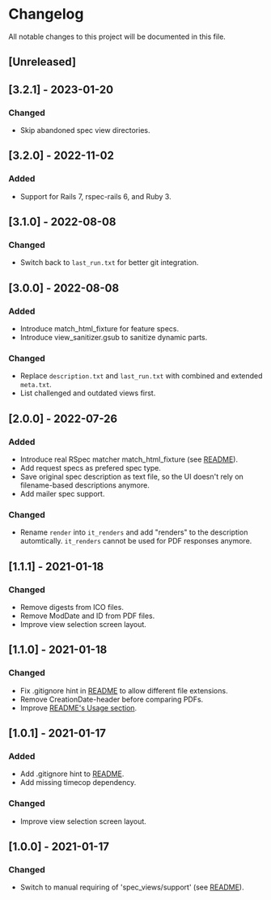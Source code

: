 # Changelog
All notable changes to this project will be documented in this file.

## [Unreleased]


## [3.2.1] - 2023-01-20
### Changed
- Skip abandoned spec view directories.

## [3.2.0] - 2022-11-02
### Added
- Support for Rails 7, rspec-rails 6, and Ruby 3.

## [3.1.0] - 2022-08-08
### Changed
- Switch back to `last_run.txt` for better git integration.

## [3.0.0] - 2022-08-08
### Added
- Introduce match_html_fixture for feature specs.
- Introduce view_sanitizer.gsub to sanitize dynamic parts.

### Changed
- Replace `description.txt` and `last_run.txt` with combined and extended `meta.txt`.
- List challenged and outdated views first.

## [2.0.0] - 2022-07-26
### Added
- Introduce real RSpec matcher match_html_fixture (see [README](./README.md#installation)).
- Add request specs as prefered spec type.
- Save original spec description as text file, so the UI doesn't rely on filename-based descriptions anymore.
- Add mailer spec support.

### Changed
- Rename `render` into `it_renders` and add "renders" to the description automtically. `it_renders` cannot be used for PDF responses anymore.

## [1.1.1] - 2021-01-18
### Changed
- Remove digests from ICO files.
- Remove ModDate and ID from PDF files.
- Improve view selection screen layout.

## [1.1.0] - 2021-01-18
### Changed
- Fix .gitignore hint in [README](./README.md#installation) to allow different file extensions.
- Remove CreationDate-header before comparing PDFs.
- Improve [README's Usage section](./README.md#usage).

## [1.0.1] - 2021-01-17
### Added
- Add .gitignore hint to [README](./README.md#installation).
- Add missing timecop dependency.

### Changed
- Improve view selection screen layout.

## [1.0.0] - 2021-01-17
### Changed
- Switch to manual requiring of 'spec_views/support' (see [README](./README.md#installation)).
